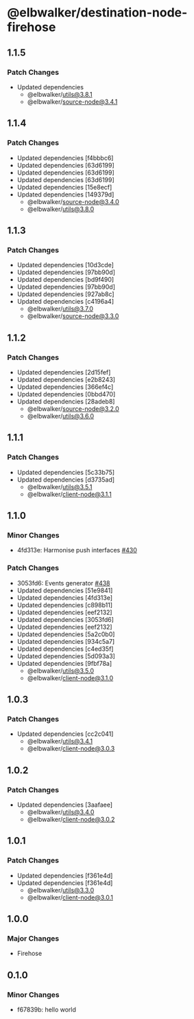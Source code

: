 # @elbwalker/destination-node-firehose

## 1.1.5

### Patch Changes

- Updated dependencies
  - @elbwalker/utils@3.8.1
  - @elbwalker/source-node@3.4.1

## 1.1.4

### Patch Changes

- Updated dependencies [f4bbbc6]
- Updated dependencies [63d6199]
- Updated dependencies [63d6199]
- Updated dependencies [63d6199]
- Updated dependencies [15e8ecf]
- Updated dependencies [149379d]
  - @elbwalker/source-node@3.4.0
  - @elbwalker/utils@3.8.0

## 1.1.3

### Patch Changes

- Updated dependencies [10d3cde]
- Updated dependencies [97bb90d]
- Updated dependencies [bd9f490]
- Updated dependencies [97bb90d]
- Updated dependencies [927ab8c]
- Updated dependencies [c4196a4]
  - @elbwalker/utils@3.7.0
  - @elbwalker/source-node@3.3.0

## 1.1.2

### Patch Changes

- Updated dependencies [2d15fef]
- Updated dependencies [e2b8243]
- Updated dependencies [366ef4c]
- Updated dependencies [0bbd470]
- Updated dependencies [28adeb8]
  - @elbwalker/source-node@3.2.0
  - @elbwalker/utils@3.6.0

## 1.1.1

### Patch Changes

- Updated dependencies [5c33b75]
- Updated dependencies [d3735ad]
  - @elbwalker/utils@3.5.1
  - @elbwalker/client-node@3.1.1

## 1.1.0

### Minor Changes

- 4fd313e: Harmonise push interfaces
  [#430](https://github.com/elbwalker/walkerOS/issues/430)

### Patch Changes

- 3053fd6: Events generator
  [#438](https://github.com/elbwalker/walkerOS/issues/438)
- Updated dependencies [51e9841]
- Updated dependencies [4fd313e]
- Updated dependencies [c898b11]
- Updated dependencies [eef2132]
- Updated dependencies [3053fd6]
- Updated dependencies [eef2132]
- Updated dependencies [5a2c0b0]
- Updated dependencies [934c5a7]
- Updated dependencies [c4ed35f]
- Updated dependencies [5d093a3]
- Updated dependencies [9fbf78a]
  - @elbwalker/utils@3.5.0
  - @elbwalker/client-node@3.1.0

## 1.0.3

### Patch Changes

- Updated dependencies [cc2c041]
  - @elbwalker/utils@3.4.1
  - @elbwalker/client-node@3.0.3

## 1.0.2

### Patch Changes

- Updated dependencies [3aafaee]
  - @elbwalker/utils@3.4.0
  - @elbwalker/client-node@3.0.2

## 1.0.1

### Patch Changes

- Updated dependencies [f361e4d]
- Updated dependencies [f361e4d]
  - @elbwalker/utils@3.3.0
  - @elbwalker/client-node@3.0.1

## 1.0.0

### Major Changes

- Firehose

## 0.1.0

### Minor Changes

- f67839b: hello world
